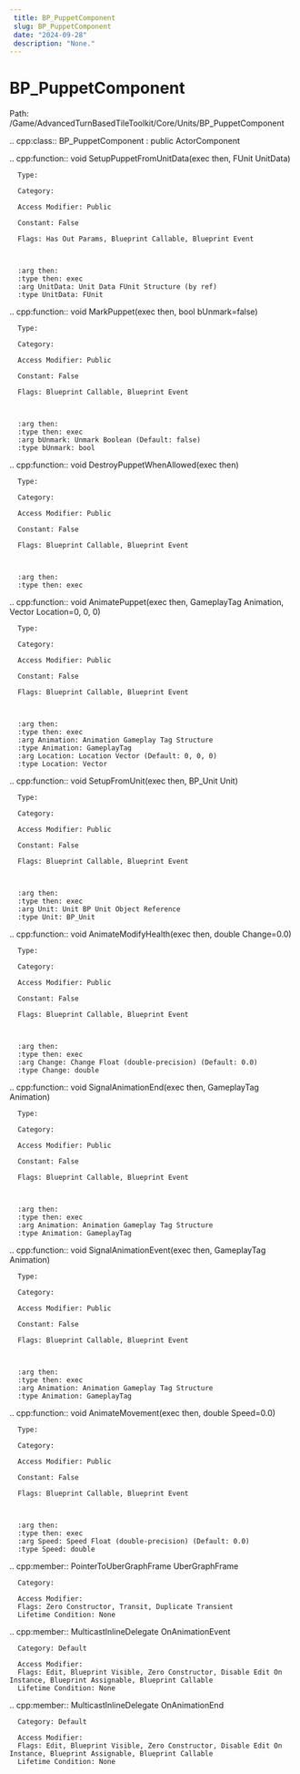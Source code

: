 ```yaml
---
 title: BP_PuppetComponent
 slug: BP_PuppetComponent
 date: "2024-09-28"
 description: "None."
---
```


BP_PuppetComponent
===================

Path: /Game/AdvancedTurnBasedTileToolkit/Core/Units/BP_PuppetComponent

.. cpp:class:: BP_PuppetComponent : public ActorComponent

   .. cpp:function:: void SetupPuppetFromUnitData(exec then, FUnit UnitData)

      Type: 

      Category: 

      Access Modifier: Public

      Constant: False

      Flags: Has Out Params, Blueprint Callable, Blueprint Event

      

      :arg then: 
      :type then: exec
      :arg UnitData: Unit Data FUnit Structure (by ref)
      :type UnitData: FUnit

   .. cpp:function:: void MarkPuppet(exec then, bool bUnmark=false)

      Type: 

      Category: 

      Access Modifier: Public

      Constant: False

      Flags: Blueprint Callable, Blueprint Event

      

      :arg then: 
      :type then: exec
      :arg bUnmark: Unmark Boolean (Default: false)
      :type bUnmark: bool

   .. cpp:function:: void DestroyPuppetWhenAllowed(exec then)

      Type: 

      Category: 

      Access Modifier: Public

      Constant: False

      Flags: Blueprint Callable, Blueprint Event

      

      :arg then: 
      :type then: exec

   .. cpp:function:: void AnimatePuppet(exec then, GameplayTag Animation, Vector Location=0, 0, 0)

      Type: 

      Category: 

      Access Modifier: Public

      Constant: False

      Flags: Blueprint Callable, Blueprint Event

      

      :arg then: 
      :type then: exec
      :arg Animation: Animation Gameplay Tag Structure
      :type Animation: GameplayTag
      :arg Location: Location Vector (Default: 0, 0, 0)
      :type Location: Vector

   .. cpp:function:: void SetupFromUnit(exec then, BP_Unit Unit)

      Type: 

      Category: 

      Access Modifier: Public

      Constant: False

      Flags: Blueprint Callable, Blueprint Event

      

      :arg then: 
      :type then: exec
      :arg Unit: Unit BP Unit Object Reference
      :type Unit: BP_Unit

   .. cpp:function:: void AnimateModifyHealth(exec then, double Change=0.0)

      Type: 

      Category: 

      Access Modifier: Public

      Constant: False

      Flags: Blueprint Callable, Blueprint Event

      

      :arg then: 
      :type then: exec
      :arg Change: Change Float (double-precision) (Default: 0.0)
      :type Change: double

   .. cpp:function:: void SignalAnimationEnd(exec then, GameplayTag Animation)

      Type: 

      Category: 

      Access Modifier: Public

      Constant: False

      Flags: Blueprint Callable, Blueprint Event

      

      :arg then: 
      :type then: exec
      :arg Animation: Animation Gameplay Tag Structure
      :type Animation: GameplayTag

   .. cpp:function:: void SignalAnimationEvent(exec then, GameplayTag Animation)

      Type: 

      Category: 

      Access Modifier: Public

      Constant: False

      Flags: Blueprint Callable, Blueprint Event

      

      :arg then: 
      :type then: exec
      :arg Animation: Animation Gameplay Tag Structure
      :type Animation: GameplayTag

   .. cpp:function:: void AnimateMovement(exec then, double Speed=0.0)

      Type: 

      Category: 

      Access Modifier: Public

      Constant: False

      Flags: Blueprint Callable, Blueprint Event

      

      :arg then: 
      :type then: exec
      :arg Speed: Speed Float (double-precision) (Default: 0.0)
      :type Speed: double

   .. cpp:member:: PointerToUberGraphFrame UberGraphFrame

      Category: 

      Access Modifier: 
      Flags: Zero Constructor, Transit, Duplicate Transient
      Lifetime Condition: None

      

   .. cpp:member:: MulticastInlineDelegate OnAnimationEvent

      Category: Default

      Access Modifier: 
      Flags: Edit, Blueprint Visible, Zero Constructor, Disable Edit On Instance, Blueprint Assignable, Blueprint Callable
      Lifetime Condition: None

      

   .. cpp:member:: MulticastInlineDelegate OnAnimationEnd

      Category: Default

      Access Modifier: 
      Flags: Edit, Blueprint Visible, Zero Constructor, Disable Edit On Instance, Blueprint Assignable, Blueprint Callable
      Lifetime Condition: None

      

